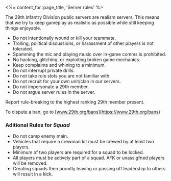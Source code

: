 <%= content_for :page_title, 'Server rules' %>

The 29th Infantry Division public servers are realism servers. This means that we try to keep gameplay as realistic as possible while still keeping things enjoyable.

- Do not intentionally wound or kill your teammate.
- Trolling, political discussions, or harassment of other players is not tolerated.
- Spamming the mic and playing music over in-game comms is prohibited.
- No hacking, glitching, or exploiting broken game mechanics.
- Keep complaints and whining to a minimum.
- Do not interrupt private drills.
- Do not take role slots you are not familiar with.
- Do not recruit for your own unit/clan in our servers.
- Do not impersonate a 29th member.
- Do not argue server rules in the server.

Report rule-breaking to the highest ranking 29th member present.

To dispute a ban, go to [www.29th.org/bans](https://www.29th.org/bans)

### Aditional Rules for *Squad*

- Do not camp enemy main.
- Vehicles that require a crewman kit must be crewed by at least two players.
- Minimum of two players are required for a squad to be locked.
- All players must be actively part of a squad. AFK or unassigfned players will be removed.
- Creating squads then promtly leaving or passing off leadership to others will result in a kick.
